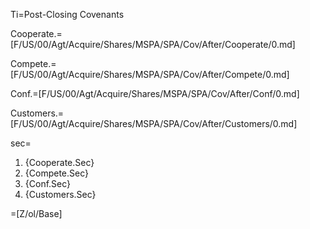 Ti=Post-Closing Covenants

Cooperate.=[F/US/00/Agt/Acquire/Shares/MSPA/SPA/Cov/After/Cooperate/0.md]

Compete.=[F/US/00/Agt/Acquire/Shares/MSPA/SPA/Cov/After/Compete/0.md]

Conf.=[F/US/00/Agt/Acquire/Shares/MSPA/SPA/Cov/After/Conf/0.md]

Customers.=[F/US/00/Agt/Acquire/Shares/MSPA/SPA/Cov/After/Customers/0.md]

sec=<ol><li>{Cooperate.Sec}<li>{Compete.Sec}<li>{Conf.Sec}<li>{Customers.Sec}</ol>

=[Z/ol/Base]
